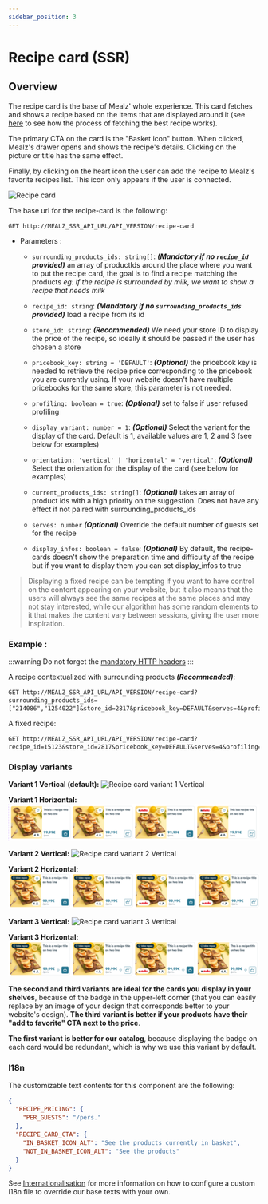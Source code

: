 ```yaml
---
sidebar_position: 3
---
```


# Recipe card (SSR)

## Overview

The recipe card is the base of Mealz' whole experience. This card fetches and shows a recipe based on the items that are displayed around it (see [here](../about/features#how-the-recipes-displayed-in-the-cards-are-chosen) to see how the process of fetching the best recipe works).

The primary CTA on the card is the "Basket icon" button. When clicked, Mealz's drawer opens and shows the recipe's details. Clicking on the picture or title has the same effect.

Finally, by clicking on the heart icon the user can add the recipe to Mealz's favorite recipes list. This icon only appears if the user is connected.

![Recipe card](https://storage.googleapis.com/assets.miam.tech/kmm_documentation/web/examples/recipeCard.png "Recipe card")

The base url for the recipe-card is the following:
```
GET http://MEALZ_SSR_API_URL/API_VERSION/recipe-card
```

- Parameters :

  - `surrounding_products_ids: string[]`:
  **_(Mandatory if no `recipe_id` provided)_** an array of productIds around the place where you want to put the recipe card, the goal is to find a recipe matching the products
  _eg: if the recipe is surrounded by milk, we want to show a recipe that needs milk_

  - `recipe_id: string`:
  **_(Mandatory if no `surrounding_products_ids` provided)_** load a recipe from its id

  - `store_id: string`:
  **_(Recommended)_** We need your store ID to display the price of the recipe, so ideally it should be passed if the user has chosen a store

  - `pricebook_key: string = 'DEFAULT'`:
  **_(Optional)_** the pricebook key is needed to retrieve the recipe price corresponding to the pricebook you are currently using. If your website doesn't have multiple pricebooks for the same store, this parameter is not needed.

  - `profiling: boolean = true`:
  **_(Optional)_** set to false if user refused profiling

  - `display_variant: number = 1`:
  **_(Optional)_** Select the variant for the display of the card. Default is 1, available values are 1, 2 and 3 (see below for examples)

  - `orientation: 'vertical' | 'horizontal' = 'vertical'`:
  **_(Optional)_** Select the orientation for the display of the card (see below for examples)

  - `current_products_ids: string[]`:
  **_(Optional)_** takes an array of product ids with a high priority on the suggestion. Does not have any effect if not paired with surrounding_products_ids

  - `serves: number`
  **_(Optional)_** Override the default number of guests set for the recipe

  - `display_infos: boolean = false`:
  **_(Optional)_** By default, the recipe-cards doesn't show the preparation time and difficulty af the recipe but if you want to display them you can set display_infos to true

> Displaying a fixed recipe can be tempting if you want to have control on the content appearing on your website, but it also means that the users will always see the same recipes at the same places and may not stay interested, while our algorithm has some random elements to it that makes the content vary between sessions, giving the user more inspiration.

### Example :

:::warning
Do not forget the [mandatory HTTP headers](./pre-rendered-components#http-request-headers)
:::

A recipe contextualized with surrounding products **_(Recommended)_**:

```
GET http://MEALZ_SSR_API_URL/API_VERSION/recipe-card?surrounding_products_ids=["214086","1254022"]&store_id=2817&pricebook_key=DEFAULT&serves=4&profiling=true&display_variant=3&orientation=horizontal
```

A fixed recipe:

```
GET http://MEALZ_SSR_API_URL/API_VERSION/recipe-card?recipe_id=15123&store_id=2817&pricebook_key=DEFAULT&serves=4&profiling=true&display_variant=3&orientation=horizontal
```

### Display variants

**Variant 1 Vertical (default):**
![Recipe card variant 1 Vertical](https://storage.googleapis.com/assets.miam.tech/kmm_documentation/web/examples/CardsVariant1.png "Recipe card variant 1 Vertical")

**Variant 1 Horizontal:**
![Recipe card variant 1 Horizontal](../../../static/img/RecipeCardVariant1Horizontal.png "Recipe card variant 1 Horizontal")

**Variant 2 Vertical:**
![Recipe card variant 2 Vertical](https://storage.googleapis.com/assets.miam.tech/kmm_documentation/web/examples/CardsVariant2.png "Recipe card variant 2 Vertical")

**Variant 2 Horizontal:**
![Recipe card variant 2 Horizontal](../../../static/img/RecipeCardVariant2Horizontal.png "Recipe card variant 2 Horizontal")

**Variant 3 Vertical:**
![Recipe card variant 3 Vertical](https://storage.googleapis.com/assets.miam.tech/kmm_documentation/web/examples/CardsVariant3.png "Recipe card variant 3 Vertical")

**Variant 3 Horizontal:**
![Recipe card variant 3 Horizontal](../../../static/img/RecipeCardVariant3Horizontal.png "Recipe card variant 4 Horizontal")


**The second and third variants are ideal for the cards you display in your shelves**, because of the badge in the upper-left corner (that you can easily replace by an image of your design that corresponds better to your website's design). **The third variant is better if your products have their "add to favorite" CTA next to the price**.

**The first variant is better for our catalog**, because displaying the badge on each card would be redundant, which is why we use this variant by default.


### I18n
The customizable text contents for this component are the following:

```json
{
  "RECIPE_PRICING": {
    "PER_GUESTS": "/pers."
  },
  "RECIPE_CARD_CTA": {
    "IN_BASKET_ICON_ALT": "See the products currently in basket",
    "NOT_IN_BASKET_ICON_ALT": "See the products"
  }
}
```

See [Internationalisation](/docs/web_ssr/customization/internationalization) for more information on how to configure a custom I18n file to override our base texts with your own.